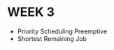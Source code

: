 <h1><b>WEEK 3 </b></h1>

<ul>
  <li>Priority Scheduling Preemptive</li>
  <li>Shortest Remaining Job </li>
  </ul>
